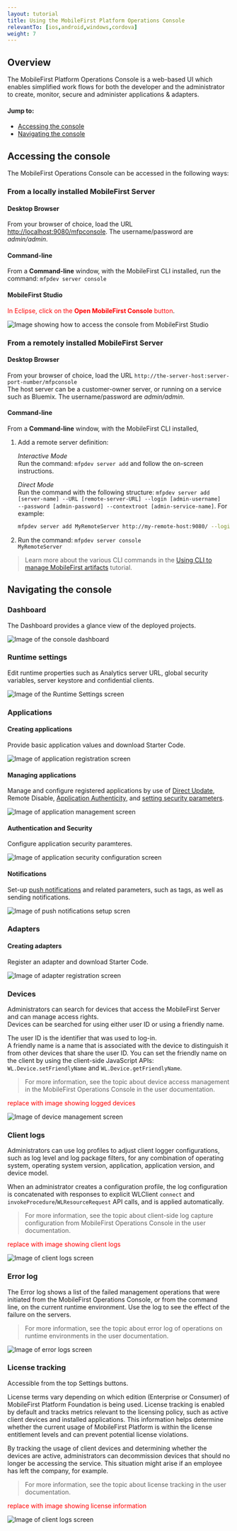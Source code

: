 ```yaml
---
layout: tutorial
title: Using the MobileFirst Platform Operations Console
relevantTo: [ios,android,windows,cordova]
weight: 7
---
```

## Overview
The MobileFirst Platform Operations Console is a web-based UI which enables simplified work flows for both the developer and the administrator to create, monitor, secure and administer applications &amp; adapters.

#### Jump to:

* [Accessing the console](#accessing-the-console)
* [Navigating the console](#navigating-the-console)

## Accessing the console
The MobileFirst Operations Console can be accessed in the following ways:

### From a locally installed MobileFirst Server
#### Desktop Browser
From your browser of choice, load the URL [http://localhost:9080/mfpconsole](http://localhost:9080/mfpconsole). The username/password are *admin/admin*.

#### Command-line
From a **Command-line** window, with the MobileFirst CLI installed, run the command: <code>mfpdev server console</code>

#### MobileFirst Studio
<span style="color:red">In Eclipse, click on the **Open MobileFirst Console** button</span>.

![Image showing how to access the console from MobileFirst Studio]()

### From a remotely installed MobileFirst Server
#### Desktop Browser
From your browser of choice, load the URL <code>http://the-server-host:server-port-number/mfpconsole</code>  
The host server can be a customer-owner server, or running on a service such as Bluemix. The username/password are *admin/admin*.

#### Command-line
From a **Command-line** window, with the MobileFirst CLI installed, 

1. Add a remote server definition:

    *Interactive Mode*  
    Run the command: <code>mfpdev server add</code> and follow the on-screen instructions.

    *Direct Mode*  
    Run the command with the following structure: <code>mfpdev server add [server-name] --URL [remote-server-URL] --login [admin-username] --password [admin-password] --contextroot [admin-service-name]</code>. For example:

    ```bash
    mfpdev server add MyRemoteServer http://my-remote-host:9080/ --login TheAdmin --password ThePassword --contextroot mfpadmin
    ```

2. Run the command: <code>mfpdev server console MyRemoteServer</code>

> Learn more about the various CLI commands in the [Using CLI to manage MobileFirst artifacts](../../client-side-development/using-cli-to-manage-mobilefirst-artifacts/) tutorial.

## Navigating the console

### Dashboard
The Dashboard provides a glance view of the deployed projects.

![Image of the console dashboard](dashboard.png)

### Runtime settings
Edit runtime properties such as Analytics server URL, global security variables, server keystore and confidential clients.

![Image of the Runtime Settings screen ](runtime-settings.png)

### Applications

#### Creating applications
Provide basic application values and download Starter Code. 

![Image of application registration screen](create-app.png)

#### Managing applications
Manage and configure registered applications by use of [Direct Update](../../client-side-development/direct-update/), Remote Disable, [Application Authenticity](../../authentication-and-security/application-authenticity/), and [setting security parameters](../../authentication-and-security/authentication-concepts/).

![Image of application management screen](application-management.png)

#### Authentication and Security
Configure application security paramteres.

![Image of application security configuration screen](authentication-and-security.png)

#### Notifications
Set-up [push notifications](../../notifications/push-notifications-overview/) and related parameters, such as tags, as well as sending notifications.

![Image of push notifications setup scren](push-notifications.png)

### Adapters

#### Creating adapters
Register an adapter and download Starter Code.

![Image of adapter registration screen](create-adapter.png)

### Devices
Administrators can search for devices that access the MobileFirst Server and can manage access rights.  
Devices can be searched for using either user ID or using a friendly name.

The user ID is the identifier that was used to log-in.  
A friendly name is a name that is associated with the device to distinguish it from other devices that share the user ID. You can set the friendly name on the client by using the client-side JavaScript APIs: <code>WL.Device.setFriendlyName</code> and <code>WL.Device.getFriendlyName</code>.

> For more information, see the topic about device access management in the MobileFirst Operations Console in the user documentation.

<span style="color:red">replace with image showing logged devices</span>

![Image of device management screen](devices.png)

### Client logs
Administrators can use log profiles to adjust client logger configurations, such as log level and log package filters, for any combination of operating system, operating system version, application, application version, and device model.

When an administrator creates a configuration profile, the log configuration is concatenated with responses to explicit WLClient <code>connect</code> and <code>invokeProcedure</code>/<code>WLResourceRequest</code> API calls, and is applied automatically.</p>

> For more information, see the topic about client-side log capture configuration from MobileFirst Operations Console in the user documentation.

<span style="color:red">replace with image showing client logs</span>

![Image of client logs screen](client-logs.png)

### Error log
The Error log shows a list of the failed management operations that were initiated from the MobileFirst Operations Console, or from the command line, on the current runtime environment. Use the log to see the effect of the failure on the servers.

> For more information, see the topic about error log of operations on runtime environments in the user documentation.

![Image of error logs screen](error-log.png)

### License tracking
Accessible from the top Settings buttons.

License terms vary depending on which edition (Enterprise or Consumer) of MobileFirst Platform Foundation is being used.   License tracking is enabled by default and tracks metrics relevant to the licensing policy, such as active client devices and installed applications. This information helps determine whether the current usage of MobileFirst Platform is within the license entitlement levels and can prevent potential license violations.

By tracking the usage of client devices and determining whether the devices are active, administrators can decommission devices that should no longer be accessing the service. This situation might arise if an employee has left the company, for example.

> For more information, see the topic about license tracking in the user documentation.</p></blockquote>

<span style="color:red">replace with image showing license information</span>

![Image of client logs screen](license-tracking.png)
